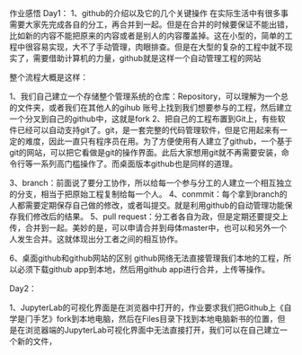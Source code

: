作业感悟
Day1：
1、github的介绍以及它的几个关键操作
在实际生活中有很多事需要大家先完成各自的分工，再合并到一起。但是在合并的时候要保证不能出错，比如新的内容不能把原来的内容或者是别人的内容覆盖掉。这在小型的，简单的工程中很容易实现，大不了手动管理，肉眼排查。但是在大型的复杂的工程中就不现实了，需要借助计算机的力量，github就是这样一个自动管理工程的网站

整个流程大概是这样：

1、我们自己建立一个存储整个管理系统的仓库：Repository，可以理解为一个总的文件夹，或者我们在其他人的gihub 账号上找到我们想要参与的工程，然后建立一个分叉到自己的github中，这就是fork
2、把自己的工程布置到Git上，有些软件已经可以自动支持git了。git，是一套完整的代码管理软件，但是它用起来有一定的难度，因此一直只有程序员在用。为了方便使用有人建立了github，一个基于git的网站，可以把它看做是git的操作界面。此后大家想用git就不再需要安装，命令行等一系列高门槛操作了。而桌面版本github也是同样的道理。

3、branch：前面说了要分工协作，所以给每一个参与分工的人建立一个相互独立的分支，相当于把原始工程复制给每一个人。
4、conmmit：每个拿到branch的人都需要定期保存自己做的修改，或者叫提交。就是利用github的自动管理功能保存我们修改后的结果。
5、pull  request：分工者各自为政，但是定期还要提交上传，合并到一起。美妙的是，可以申请合并到母体master中，也可以和另外一个人发生合并。这就体现出分工者之间的相互协作。

6、桌面github和github网站的区别
 github网络无法直接管理我们本地的工程，所以必须下载github app到本地，然后用github app进行合并，上传等操作。 
 

Day2：

1、JupyterLab的可视化界面是在浏览器中打开的，作业要求我们把Github上《自学是⻔手艺》fork到本地电脑，然后在Files⽬录下找到本地电脑新书的位置，但是在浏览器端的JupyterLab可视化界面中无法直接打开，我们可以在自己建立一个新的文件，
